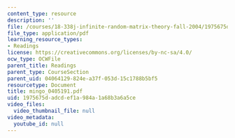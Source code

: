 ```yaml
---
content_type: resource
description: ''
file: /courses/18-338j-infinite-random-matrix-theory-fall-2004/1975675dadcdef1a984a1a68b3a6a5ce_mingo_0405191.pdf
file_type: application/pdf
learning_resource_types:
- Readings
license: https://creativecommons.org/licenses/by-nc-sa/4.0/
ocw_type: OCWFile
parent_title: Readings
parent_type: CourseSection
parent_uid: 04064129-824e-a37f-053d-15c1788b5bf5
resourcetype: Document
title: mingo_0405191.pdf
uid: 1975675d-adcd-ef1a-984a-1a68b3a6a5ce
video_files:
  video_thumbnail_file: null
video_metadata:
  youtube_id: null
---
```

